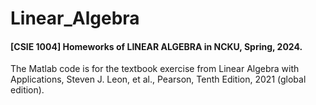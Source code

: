 # Linear_Algebra
#### [CSIE 1004] Homeworks of LINEAR ALGEBRA in NCKU, Spring, 2024.

The Matlab code is for the textbook exercise from Linear Algebra with Applications, Steven J. Leon, et al., Pearson, Tenth Edition, 2021 (global edition).
